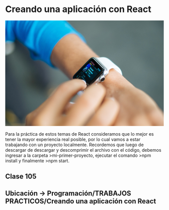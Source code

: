 # Creando una aplicación con React

![header](/src/assets/img/reloj5.jpg)

Para la práctica de estos temas de React consideramos que lo mejor es tener la mayor
experiencia real posible, por lo cual vamos a estar trabajando con un proyecto localmente.
Recordemos que luego de descargar de descargar y descomprimir el archivo con el código,
debemos ingresar a la carpeta >mi-primer-proyecto, ejecutar el comando >npm install y
finalmente >npm start.

## Clase 105

## Ubicación -> Programación/TRABAJOS PRACTICOS/Creando una aplicación con React
